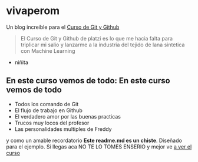 # vivaperom
Un blog increible para el [Curso de Git y Github](platzi.com) 
> El Curso de Git y Github de platzi es lo que me hacia falta para triplicar mi salio y lanzarme a la industria del tejido de lana sintetica con Machine Learning
- niñita

## En este curso vemos de todo: En este curso vemos de todo

-  Todos los comando de Git 
- El flujo de trabajo en Github
- El verdadero amor por las buenas practicas
- Trucos muy locos del profesor 
- Las personalidades multiples de Freddy

y como un amable recordatorio **Este readme.md es un chiste**. Diseñado para el ejemplo. Si llegas aca NO TE LO TOMES ENSERIO y mejor ve [a ver el curso](platzi.com)